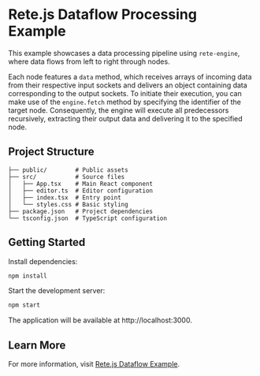 # Rete.js Dataflow Processing Example

This example showcases a data processing pipeline using `rete-engine`, where data flows from left to right through nodes.

Each node features a `data` method, which receives arrays of incoming data from their respective input sockets and delivers an object containing data corresponding to the output sockets. To initiate their execution, you can make use of the `engine.fetch` method by specifying the identifier of the target node. Consequently, the engine will execute all predecessors recursively, extracting their output data and delivering it to the specified node.

## Project Structure

```
├── public/        # Public assets
├── src/           # Source files
│   ├── App.tsx    # Main React component
│   ├── editor.ts  # Editor configuration
│   ├── index.tsx  # Entry point
│   └── styles.css # Basic styling
├── package.json   # Project dependencies
└── tsconfig.json  # TypeScript configuration
```

## Getting Started

Install dependencies:

```bash
npm install
```

Start the development server:

```bash
npm start
```

The application will be available at http://localhost:3000.

## Learn More

For more information, visit [Rete.js Dataflow Example](https://retejs.org/examples/processing/dataflow). 